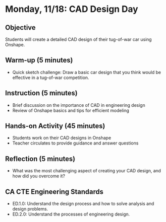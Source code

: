 # Monday, 11/18: CAD Design Day

## Objective
Students will create a detailed CAD design of their tug-of-war car using Onshape.

## Warm-up (5 minutes)
- Quick sketch challenge: Draw a basic car design that you think would be effective in a tug-of-war competition.

## Instruction (5 minutes)
- Brief discussion on the importance of CAD in engineering design
- Review of Onshape basics and tips for efficient modeling

## Hands-on Activity (45 minutes)
- Students work on their CAD designs in Onshape
- Teacher circulates to provide guidance and answer questions

## Reflection (5 minutes)
- What was the most challenging aspect of creating your CAD design, and how did you overcome it?

## CA CTE Engineering Standards
- ED.1.0: Understand the design process and how to solve analysis and design problems.
- ED.2.0: Understand the processes of engineering design.